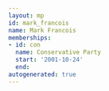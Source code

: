```yaml
---
layout: mp
id: mark_francois
name: Mark Francois
memberships:
- id: con
  name: Conservative Party
  start: '2001-10-24'
  end: 
autogenerated: true
---
```

